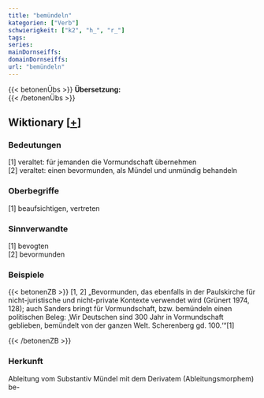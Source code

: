 ```yaml
---
title: "bemündeln"
kategorien: ["Verb"]
schwierigkeit: ["k2", "h_", "r_"]
tags:
series:
mainDornseiffs:
domainDornseiffs:
url: "bemündeln"
---
```


{{< betonenÜbs >}}
**Übersetzung:**  
{{< /betonenÜbs >}}

## Wiktionary [[+](https://de.wiktionary.org/wiki/bemündeln)]

### Bedeutungen
[1] veraltet: für jemanden die Vormundschaft übernehmen  
[2] veraltet: einen bevormunden, als Mündel und unmündig behandeln  

### Oberbegriffe
[1] beaufsichtigen, vertreten  

### Sinnverwandte
[1] bevogten  
[2] bevormunden  

### Beispiele
{{< betonenZB >}}
[1, 2] „Bevormunden, das ebenfalls in der Paulskirche für nicht-juristische und nicht-private Kontexte verwendet wird (Grünert 1974, 128); auch Sanders bringt für Vormundschaft, bzw. bemündeln einen politischen Beleg: ‚Wir Deutschen sind 300 Jahr in Vormundschaft geblieben, bemündelt von der ganzen Welt. Scherenberg gd. 100.‘“[1]  

{{< /betonenZB >}}
### Herkunft
Ableitung vom Substantiv Mündel mit dem Derivatem (Ableitungsmorphem) be-  


